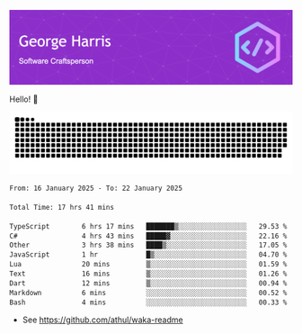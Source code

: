 ![img](./assets/github-header.png)

Hello! :wave:

<div align="center">
  <img  src="https://raw.githubusercontent.com/1999AZZAR/1999AZZAR/readme/resources/grid-snake.svg" alt="snake" />
</div>

<!--START_SECTION:waka-->

```txt
From: 16 January 2025 - To: 22 January 2025

Total Time: 17 hrs 41 mins

TypeScript        6 hrs 17 mins   ███████▒░░░░░░░░░░░░░░░░░   29.53 %
C#                4 hrs 43 mins   █████▓░░░░░░░░░░░░░░░░░░░   22.16 %
Other             3 hrs 38 mins   ████▒░░░░░░░░░░░░░░░░░░░░   17.05 %
JavaScript        1 hr            █▒░░░░░░░░░░░░░░░░░░░░░░░   04.70 %
Lua               20 mins         ▒░░░░░░░░░░░░░░░░░░░░░░░░   01.59 %
Text              16 mins         ▒░░░░░░░░░░░░░░░░░░░░░░░░   01.26 %
Dart              12 mins         ▒░░░░░░░░░░░░░░░░░░░░░░░░   00.94 %
Markdown          6 mins          ░░░░░░░░░░░░░░░░░░░░░░░░░   00.52 %
Bash              4 mins          ░░░░░░░░░░░░░░░░░░░░░░░░░   00.33 %
```

<!--END_SECTION:waka-->

- See <https://github.com/athul/waka-readme>
